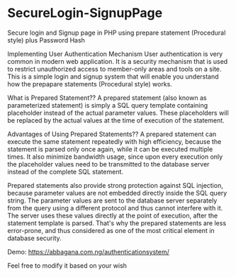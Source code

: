 # SecureLogin-SignupPage
Secure login and Signup page in PHP using prepare statement (Procedural style) plus Password Hash


Implementing User Authentication Mechanism
User authentication is very common in modern web application. It is a security mechanism that is used to restrict unauthorized access to member-only areas and tools on a site. 
This is a simple login and signup system that will enable you understand how the prepapare statements (Procedural style) works. 

What is Prepared Statement??
A prepared statement (also known as parameterized statement) is simply a SQL query template containing placeholder instead of the actual parameter values. These placeholders will be replaced by the actual values at the time of execution of the statement.

Advantages of Using Prepared Statements??
A prepared statement can execute the same statement repeatedly with high efficiency, because the statement is parsed only once again, while it can be executed multiple times. It also minimize bandwidth usage, since upon every execution only the placeholder values need to be transmitted to the database server instead of the complete SQL statement.

Prepared statements also provide strong protection against SQL injection, because parameter values are not embedded directly inside the SQL query string. The parameter values are sent to the database server separately from the query using a different protocol and thus cannot interfere with it. The server uses these values directly at the point of execution, after the statement template is parsed. That's why the prepared statements are less error-prone, and thus considered as one of the most critical element in database security.


Demo: https://abbagana.com.ng/authenticationsystem/

Feel free to modify it based on your wish
